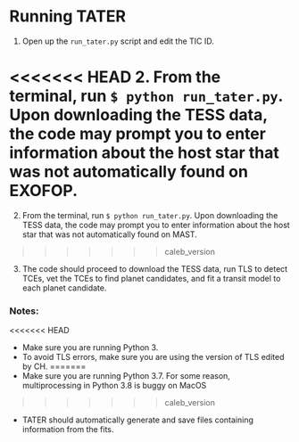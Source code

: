# Running TATER

1. Open up the `run_tater.py` script and edit the TIC ID.

<<<<<<< HEAD
2. From the terminal, run `$ python run_tater.py`. Upon downloading the TESS data, the code may prompt you to enter information about the host star that was not automatically found on EXOFOP.
=======
2. From the terminal, run `$ python run_tater.py`. Upon downloading the TESS data, the code may prompt you to enter information about the host star that was not automatically found on MAST.
>>>>>>> caleb_version

3. The code should proceed to download the TESS data, run TLS to detect TCEs, vet the TCEs to find planet candidates, and fit a transit model to each planet candidate.

### Notes:

<<<<<<< HEAD
- Make sure you are running Python 3.
- To avoid TLS errors, make sure you are using the version of TLS edited by CH.
=======
- Make sure you are running Python 3.7. For some reason, multiprocessing in Python 3.8 is buggy on MacOS
>>>>>>> caleb_version
- TATER should automatically generate and save files containing information from the fits.
